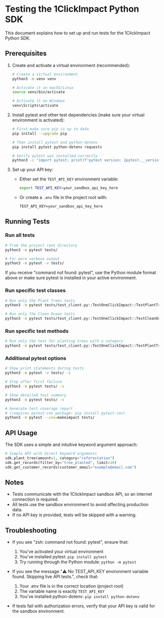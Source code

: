 # Testing the 1ClickImpact Python SDK

This document explains how to set up and run tests for the 1ClickImpact Python SDK.

## Prerequisites

1. Create and activate a virtual environment (recommended):

   ```bash
   # Create a virtual environment
   python3 -m venv venv

   # Activate it on macOS/Linux
   source venv/bin/activate

   # Activate it on Windows
   venv\Scripts\activate
   ```

2. Install pytest and other test dependencies (make sure your virtual environment is activated):

   ```bash
   # First make sure pip is up to date
   pip install --upgrade pip

   # Then install pytest and python-dotenv
   pip install pytest python-dotenv requests

   # Verify pytest was installed correctly
   python3 -c "import pytest; print(f'pytest version: {pytest.__version__}')"
   ```

3. Set up your API key:
   - Either set the `TEST_API_KEY` environment variable:
     ```bash
     export TEST_API_KEY=your_sandbox_api_key_here
     ```
   - Or create a `.env` file in the project root with:
     ```
     TEST_API_KEY=your_sandbox_api_key_here
     ```

## Running Tests

### Run all tests

```bash
# From the project root directory
python3 -m pytest tests/

# For more verbose output
python3 -m pytest -v tests/
```

If you receive "command not found: pytest", use the Python module format above or make sure pytest is installed in your active environment.

### Run specific test classes

```bash
# Run only the Plant Trees tests
python3 -m pytest tests/test_client.py::TestOneClickImpact::TestPlantTrees

# Run only the Clean Ocean tests
python3 -m pytest tests/test_client.py::TestOneClickImpact::TestCleanOcean
```

### Run specific test methods

```bash
# Run only the test for planting trees with a category
python3 -m pytest tests/test_client.py::TestOneClickImpact::TestPlantTrees::test_plant_trees_with_category
```

### Additional pytest options

```bash
# Show print statements during tests
python3 -m pytest -v tests/ -s

# Stop after first failure
python3 -m pytest tests/ -x

# Show detailed test summary
python3 -m pytest tests/ -v

# Generate test coverage report
# (requires pytest-cov package: pip install pytest-cov)
python3 -m pytest --cov=makeimpact tests/
```

## API Usage

The SDK uses a simple and intuitive keyword argument approach:

```python
# Simple API with direct keyword arguments
sdk.plant_tree(amount=1, category="reforestation")
sdk.get_records(filter_by="tree_planted", limit=10)
sdk.get_customer_records(customer_email="example@email.com")
```

## Notes

- Tests communicate with the 1ClickImpact sandbox API, so an internet connection is required.
- All tests use the sandbox environment to avoid affecting production data.
- If no API key is provided, tests will be skipped with a warning.

## Troubleshooting

- If you see "zsh: command not found: pytest", ensure that:

  1. You've activated your virtual environment
  2. You've installed pytest: `pip install pytest`
  3. Try running through the Python module: `python -m pytest`

- If you see the message "⚠️ No TEST_API_KEY environment variable found. Skipping live API tests.", check that:

  1. Your .env file is in the correct location (project root)
  2. The variable name is exactly `TEST_API_KEY`
  3. You've installed python-dotenv: `pip install python-dotenv`

- If tests fail with authorization errors, verify that your API key is valid for the sandbox environment.
